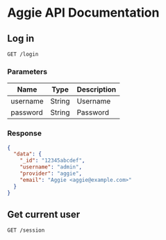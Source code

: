 # Aggie API Documentation

## Log in
`GET /login`

### Parameters
Name | Type | Description
--- | --- | ---
username | String | Username
password | String | Password

### Response
```json
{
  "data": {
    "_id": "12345abcdef",
    "username": "admin",
    "provider": "aggie",
    "email": "Aggie <aggie@example.com>"
  }
}
```

## Get current user
`GET /session`
